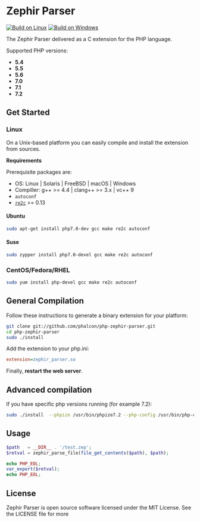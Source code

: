 # Zephir Parser

[![Build on Linux](https://travis-ci.org/phalcon/php-zephir-parser.svg?branch=master)](https://travis-ci.org/phalcon/php-zephir-parser)
[![Build on Windows](https://ci.appveyor.com/api/projects/status/r4k8baw1iy54v2wt/branch/master?svg=true)](https://ci.appveyor.com/project/sergeyklay/php-zephir-parser/branch/master)

The Zephir Parser delivered as a C extension for the PHP language.

Supported PHP versions:

- **5.4**
- **5.5**
- **5.6**
- **7.0**
- **7.1**
- **7.2**

## Get Started

### Linux

On a Unix-based platform you can easily compile and install the extension from sources.

**Requirements**

Prerequisite packages are:

* OS: Linux | Solaris | FreeBSD | macOS | Windows
* Compiller: g++ >= 4.4 | clang++ >= 3.x | vc++ 9
* `autoconf`
* [`re2c`](http://re2c.org/) >= 0.13

#### Ubuntu

```bash
sudo apt-get install php7.0-dev gcc make re2c autoconf
```

#### Suse

```bash
sudo zypper install php7.0-devel gcc make re2c autoconf
```

### CentOS/Fedora/RHEL

```bash
sudo yum install php-devel gcc make re2c autoconf
```

## General Compilation

Follow these instructions to generate a binary extension for your platform:

```bash
git clone git://github.com/phalcon/php-zephir-parser.git
cd php-zephir-parser
sudo ./install
```

Add the extension to your php.ini:

```ini
extension=zephir_parser.so
```

Finally, **restart the web server**.

## Advanced compilation

If you have specific php versions running (for example 7.2):

```bash
sudo ./install  --phpize /usr/bin/phpize7.2 --php-config /usr/bin/php-config7.2
```

## Usage

```php
$path   = __DIR__ . '/test.zep';
$retval = zephir_parse_file(file_get_contents($path), $path);

echo PHP_EOL;
var_export($retval);
echo PHP_EOL;
```

## License

Zephir Parser is open source software licensed under the MIT License. See the LICENSE file for more
